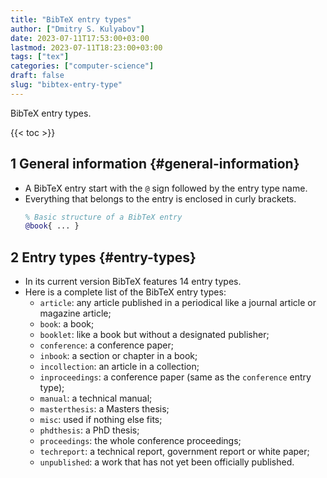 ```yaml
---
title: "BibTeX entry types"
author: ["Dmitry S. Kulyabov"]
date: 2023-07-11T17:53:00+03:00
lastmod: 2023-07-11T18:23:00+03:00
tags: ["tex"]
categories: ["computer-science"]
draft: false
slug: "bibtex-entry-type"
---
```


BibTeX entry types.

<!--more-->

{{< toc >}}


## <span class="section-num">1</span> General information {#general-information}

-   A BibTeX entry start with the `@` sign followed by the entry type name.
-   Everything that belongs to the entry is enclosed in curly brackets.
    ```bibtex
    % Basic structure of a BibTeX entry
    @book{ ... }
    ```


## <span class="section-num">2</span> Entry types {#entry-types}

-   In its current version BibTeX features 14 entry types.
-   Here is a complete list of the BibTeX entry types:
    -   `article`: any article published in a periodical like a journal article or magazine article;
    -   `book`: a book;
    -   `booklet`: like a book but without a designated publisher;
    -   `conference`: a conference paper;
    -   `inbook`: a section or chapter in a book;
    -   `incollection`: an article in a collection;
    -   `inproceedings`: a conference paper (same as the `conference` entry type);
    -   `manual`: a technical manual;
    -   `masterthesis`: a Masters thesis;
    -   `misc`: used if nothing else fits;
    -   `phdthesis`: a PhD thesis;
    -   `proceedings`: the whole conference proceedings;
    -   `techreport`: a technical report, government report or white paper;
    -   `unpublished`: a work that has not yet been officially published.
